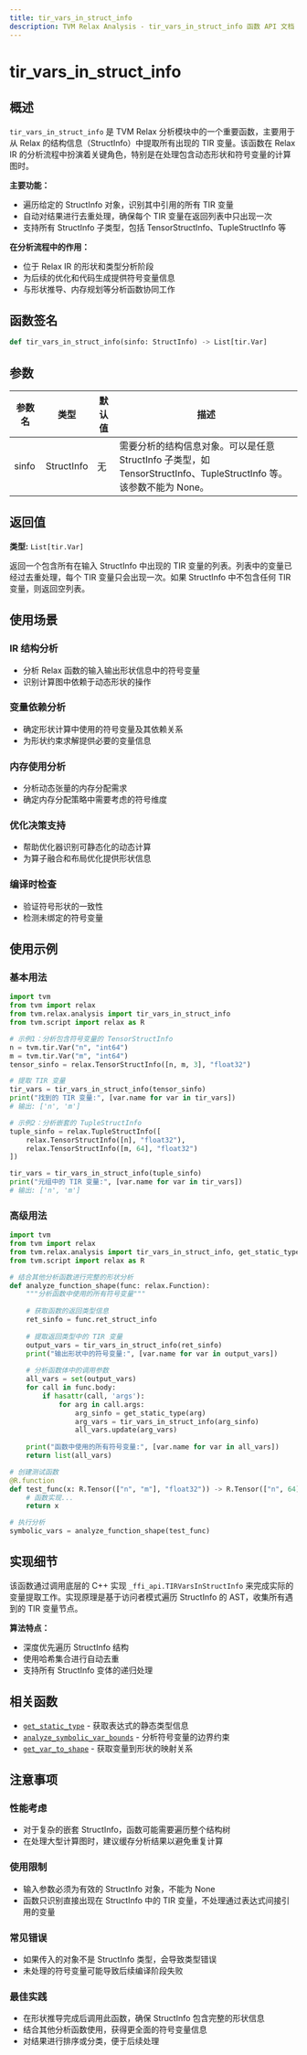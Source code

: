 ```yaml
---
title: tir_vars_in_struct_info
description: TVM Relax Analysis - tir_vars_in_struct_info 函数 API 文档
---
```


# tir_vars_in_struct_info

## 概述

`tir_vars_in_struct_info` 是 TVM Relax 分析模块中的一个重要函数，主要用于从 Relax 的结构信息（StructInfo）中提取所有出现的 TIR 变量。该函数在 Relax IR 的分析流程中扮演着关键角色，特别是在处理包含动态形状和符号变量的计算图时。

**主要功能：**
- 遍历给定的 StructInfo 对象，识别其中引用的所有 TIR 变量
- 自动对结果进行去重处理，确保每个 TIR 变量在返回列表中只出现一次
- 支持所有 StructInfo 子类型，包括 TensorStructInfo、TupleStructInfo 等

**在分析流程中的作用：**
- 位于 Relax IR 的形状和类型分析阶段
- 为后续的优化和代码生成提供符号变量信息
- 与形状推导、内存规划等分析函数协同工作

## 函数签名

```python
def tir_vars_in_struct_info(sinfo: StructInfo) -> List[tir.Var]
```

## 参数

| 参数名 | 类型 | 默认值 | 描述 |
|--------|------|--------|------|
| sinfo | StructInfo | 无 | 需要分析的结构信息对象。可以是任意 StructInfo 子类型，如 TensorStructInfo、TupleStructInfo 等。该参数不能为 None。 |

## 返回值

**类型:** `List[tir.Var]`

返回一个包含所有在输入 StructInfo 中出现的 TIR 变量的列表。列表中的变量已经过去重处理，每个 TIR 变量只会出现一次。如果 StructInfo 中不包含任何 TIR 变量，则返回空列表。

## 使用场景

### IR 结构分析
- 分析 Relax 函数的输入输出形状信息中的符号变量
- 识别计算图中依赖于动态形状的操作

### 变量依赖分析
- 确定形状计算中使用的符号变量及其依赖关系
- 为形状约束求解提供必要的变量信息

### 内存使用分析
- 分析动态张量的内存分配需求
- 确定内存分配策略中需要考虑的符号维度

### 优化决策支持
- 帮助优化器识别可静态化的动态计算
- 为算子融合和布局优化提供形状信息

### 编译时检查
- 验证符号形状的一致性
- 检测未绑定的符号变量

## 使用示例

### 基本用法

```python
import tvm
from tvm import relax
from tvm.relax.analysis import tir_vars_in_struct_info
from tvm.script import relax as R

# 示例1：分析包含符号变量的 TensorStructInfo
n = tvm.tir.Var("n", "int64")
m = tvm.tir.Var("m", "int64")
tensor_sinfo = relax.TensorStructInfo([n, m, 3], "float32")

# 提取 TIR 变量
tir_vars = tir_vars_in_struct_info(tensor_sinfo)
print("找到的 TIR 变量:", [var.name for var in tir_vars])
# 输出: ['n', 'm']

# 示例2：分析嵌套的 TupleStructInfo
tuple_sinfo = relax.TupleStructInfo([
    relax.TensorStructInfo([n], "float32"),
    relax.TensorStructInfo([m, 64], "float32")
])

tir_vars = tir_vars_in_struct_info(tuple_sinfo)
print("元组中的 TIR 变量:", [var.name for var in tir_vars])
# 输出: ['n', 'm']
```

### 高级用法

```python
import tvm
from tvm import relax
from tvm.relax.analysis import tir_vars_in_struct_info, get_static_type
from tvm.script import relax as R

# 结合其他分析函数进行完整的形状分析
def analyze_function_shape(func: relax.Function):
    """分析函数中使用的所有符号变量"""
    
    # 获取函数的返回类型信息
    ret_sinfo = func.ret_struct_info
    
    # 提取返回类型中的 TIR 变量
    output_vars = tir_vars_in_struct_info(ret_sinfo)
    print("输出形状中的符号变量:", [var.name for var in output_vars])
    
    # 分析函数体中的调用参数
    all_vars = set(output_vars)
    for call in func.body:
        if hasattr(call, 'args'):
            for arg in call.args:
                arg_sinfo = get_static_type(arg)
                arg_vars = tir_vars_in_struct_info(arg_sinfo)
                all_vars.update(arg_vars)
    
    print("函数中使用的所有符号变量:", [var.name for var in all_vars])
    return list(all_vars)

# 创建测试函数
@R.function
def test_func(x: R.Tensor(["n", "m"], "float32")) -> R.Tensor(["n", 64], "float32"):
    # 函数实现...
    return x

# 执行分析
symbolic_vars = analyze_function_shape(test_func)
```

## 实现细节

该函数通过调用底层的 C++ 实现 `_ffi_api.TIRVarsInStructInfo` 来完成实际的变量提取工作。实现原理是基于访问者模式遍历 StructInfo 的 AST，收集所有遇到的 TIR 变量节点。

**算法特点：**
- 深度优先遍历 StructInfo 结构
- 使用哈希集合进行自动去重
- 支持所有 StructInfo 变体的递归处理

## 相关函数

- [`get_static_type`](./get_static_type.md) - 获取表达式的静态类型信息
- [`analyze_symbolic_var_bounds`](./analyze_symbolic_var_bounds.md) - 分析符号变量的边界约束
- [`get_var_to_shape`](./get_var_to_shape.md) - 获取变量到形状的映射关系

## 注意事项

### 性能考虑
- 对于复杂的嵌套 StructInfo，函数可能需要遍历整个结构树
- 在处理大型计算图时，建议缓存分析结果以避免重复计算

### 使用限制
- 输入参数必须为有效的 StructInfo 对象，不能为 None
- 函数只识别直接出现在 StructInfo 中的 TIR 变量，不处理通过表达式间接引用的变量

### 常见错误
- 如果传入的对象不是 StructInfo 类型，会导致类型错误
- 未处理的符号变量可能导致后续编译阶段失败

### 最佳实践
- 在形状推导完成后调用此函数，确保 StructInfo 包含完整的形状信息
- 结合其他分析函数使用，获得更全面的符号变量信息
- 对结果进行排序或分类，便于后续处理